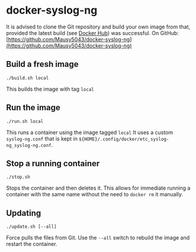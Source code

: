 # docker-syslog-ng

It is advised to clone the Git repository and build your own image from that, provided the latest build (see [Docker Hub](https://hub.docker.com/r/mausy5043/syslog-ng)) was successful.
On GitHub: [https://github.com/Mausy5043/docker-syslog-ng](https://github.com/Mausy5043/docker-syslog-ng)


## Build a fresh image

```
./build.sh local
```
This builds the image with tag `local`

## Run the image

```
./run.sh local
```
This runs a container using the image tagged `local`
It uses a custom `syslog-ng.conf` that is kept in `${HOME}/.config/docker/etc_syslog-ng_syslog-ng.conf`.

## Stop a running container

```
./stop.sh
```
Stops the container and then deletes it. This allows for immediate running a container with the same name without the need to `docker rm` it manually.

## Updating

```
./update.sh [--all]
```
Force pulls the files from Git. Use the `--all` switch to rebuild the image and restart the container.
